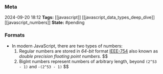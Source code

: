 ### Meta
2024-09-20 18:12
**Tags:** [[javascript]] [[javascript_data_types_deep_dive]] [[javascript_numbers]]
**State:** #pending 

### Formats
- In modern JavaScript, there are two types of numbers:
	1) Regular numbers are stored in *64-bit* format [IEEE-754](https://en.wikipedia.org/wiki/IEEE_754) also known as *double precision floating point numbers.*
$$
	2) BigInt numbers represent numbers of arbitrary length, beyond `(2^53 - 1)` and `-(2^53 - 1)`
$$
